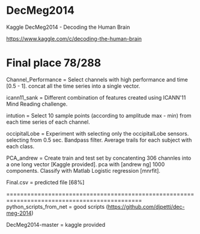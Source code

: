 DecMeg2014
==========

Kaggle DecMeg2014 - Decoding the Human Brain

https://www.kaggle.com/c/decoding-the-human-brain

Final place 78/288
=======================================================================================
Channel_Performance	=	Select channels with high performance and time [0.5 - 1]. concat all the time series into a single vector.

icann11_sank	=	Different combination of features created using ICANN'11 Mind Reading challenge.

intution	=	Select 10 sample points (according to amplitude max - min) from each time series of each channel.

occipitalLobe	=	Experiment with selecting only the occipitalLobe sensors. selecting from 0.5 sec. Bandpass filter. Average trails for each subject with each class.

PCA_andrew	=	Create train and test set by concatenting 306 channles into a one long vector [Kaggle provided]. pca with [andrew ng] 1000 components. Classify with Matlab Logistic regression [mnrfit].

Final.csv = predicted file [68%]

=============================================================================================
python_scripts_from_net	=	good scripts (https://github.com/djpetti/dec-meg-2014)

DecMeg2014-master	=	kaggle provided

